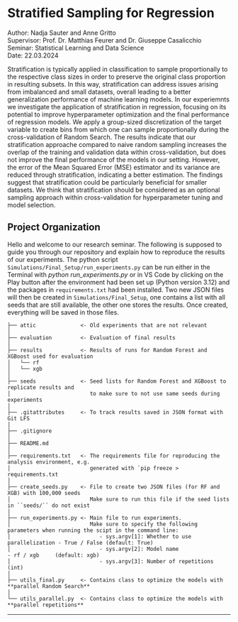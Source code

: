 # Stratified Sampling for Regression
Author: Nadja Sauter and Anne Gritto         
Supervisor: Prof. Dr. Matthias Feurer and Dr. Giuseppe Casalicchio     
Seminar: Statistical Learning and Data Science    
Date: 22.03.2024     


Stratification is typically applied in classification to sample proportionally to the respective
class sizes in order to preserve the original class proportion in resulting subsets. In this way,
stratification can address issues arising from imbalanced and small datasets, overall leading
to a better generalization performance of machine learning models. In our experiemnts we
investigate the application of stratification in regression, focusing on its potential to improve
hyperparameter optimization and the final performance of regression models. We apply a
group-sized discretization of the target variable to create bins from which one can sample
proportionally during the cross-validation of Random Search. The results indicate that
our stratification approache compared to naive random sampling increases the overlap of
the training and validation data within cross-validation, but does not improve the final
performance of the models in our setting. However, the error of the Mean Squared Error
(MSE) estimator and its variance are reduced through stratification, indicating a better
estimation. The findings suggest that stratification could be particularly beneficial for
smaller datasets. We think that stratification should be considered as an optional sampling
approach within cross-validation for hyperparameter tuning and model selection.



## Project Organization

Hello and welcome to our research seminar. The following is supposed to guide you through our repository and explain how to reproduce the results of our experiments. The python script ``Simulations/Final_Setup/run_experiments.py`` can be run either in the Terminal with *python run_experiments.py* or in VS Code by clicking on the Play button after the environment had been set up (Python version 3.12) and the packages in ``requirements.txt`` had been installed. Two new JSON files will then be created in ``Simulations/Final_Setup``, one contains a list with all seeds that are still available, the other one stores the results. Once created, everything will be saved in those files. 


    ├── attic              <- Old experiments that are not relevant
    │
    ├── evaluation         <- Evaluation of final results
    │
    ├── results            <- Results of runs for Random Forest and XGBoost used for evaluation
    │   └── rf
    │   └── xgb
    │
    ├── seeds              <- Seed lists for Random Forest and XGBoost to replicate results and 
    │                         to make sure to not use same seeds during experiments
    │  
    ├── .gitattributes     <- To track results saved in JSON format with Git LFS
    │
    ├── .gitignore          
    │
    ├── README.md   
    │
    ├── requirements.txt   <- The requirements file for reproducing the analysis environment, e.g.
    │                         generated with `pip freeze > requirements.txt    
    │
    ├── create_seeds.py    <- File to create two JSON files (for RF and XGB) with 100,000 seeds
    │                         Make sure to run this file if the seed lists in ``seeds/`` do not exist
    │
    ├── run_experiments.py <- Main file to run experiments. 
    │                         Make sure to specify the following parameters when running the scipt in the command line:
    │                            - sys.argv[1]: Whether to use parallelization - True / False (default: True)
    │                            - sys.argv[2]: Model name                     - rf / xgb     (default: xgb)
    │                            - sys.argv[3]: Number of repetitions (int)
    │
    ├── utils_final.py     <- Contains class to optimize the models with **parallel Random Search**
    │
    └── utils_parallel.py  <- Contains class to optimize the models with **parallel repetitions**

---



